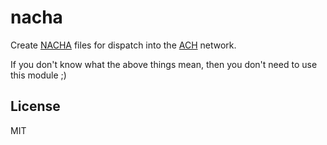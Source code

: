 # nacha

Create [NACHA](http://en.wikipedia.org/wiki/NACHA) files for dispatch into the [ACH](http://en.wikipedia.org/wiki/Automated_Clearing_House) network.

If you don't know what the above things mean, then you don't need to use this module ;)

## License
MIT
